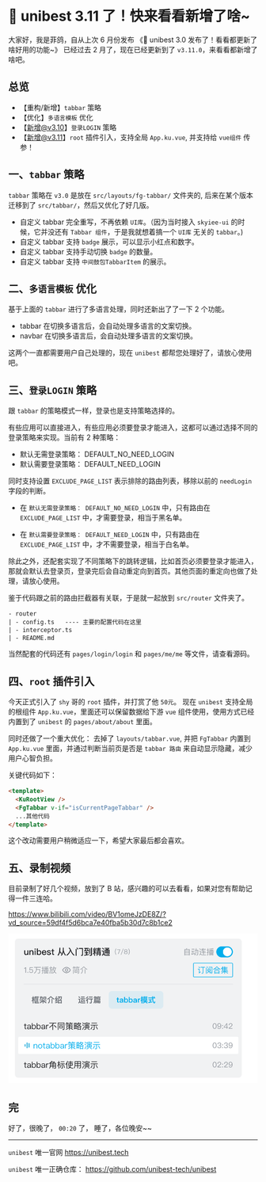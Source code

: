 # 🎉 unibest 3.11 了！快来看看新增了啥~

大家好，我是菲鸽，自从上次 6 月份发布 《🎉 unibest 3.0 发布了！看看都更新了啥好用的功能~》 已经过去 2 月了，现在已经更新到了 `v3.11.0`，来看看都新增了啥吧。

## 总览

- 【重构/新增】`tabbar` 策略
- 【优化】`多语言模板` 优化
- 【新增@v3.10】`登录LOGIN` 策略
- 【新增@v3.11】`root` 插件引入，支持全局 `App.ku.vue`, 并支持给 `vue组件` 传参！

## 一、`tabbar` 策略

`tabbar` 策略在 `v3.0` 是放在 `src/layouts/fg-tabbar/` 文件夹的, 后来在某个版本迁移到了 `src/tabbar/`，然后又优化了好几版。

- 自定义 tabbar 完全重写，不再依赖 `UI库`。（因为当时接入 `skyiee-ui` 的时候，它并没还有 `Tabbar 组件`，于是我就想着搞一个 `UI库` 无关的 `tabbar`。)
- 自定义 tabbar 支持 `badge` 展示，可以显示小红点和数字。
- 自定义 tabbar 支持手动切换 `badge` 的数量。
- 自定义 tabbar 支持 `中间鼓包TabbarItem` 的展示。

## 二、`多语言模板` 优化

基于上面的 `tabbar` 进行了多语言处理，同时还新出了了一下 2 个功能。

- tabbar 在切换多语言后，会自动处理多语言的文案切换。
- navbar 在切换多语言后，会自动处理多语言的文案切换。

这两个一直都需要用户自己处理的，现在 `unibest` 都帮您处理好了，请放心使用吧。

## 三、`登录LOGIN` 策略

跟 `tabbar` 的策略模式一样，登录也是支持策略选择的。

有些应用可以直接进入，有些应用必须要登录才能进入，这都可以通过选择不同的登录策略来实现。当前有 2 种策略：

- 默认无需登录策略： DEFAULT_NO_NEED_LOGIN
- 默认需要登录策略： DEFAULT_NEED_LOGIN

同时支持设置 `EXCLUDE_PAGE_LIST` 表示排除的路由列表，移除以前的 `needLogin` 字段的判断。

- 在 `默认无需登录策略： DEFAULT_NO_NEED_LOGIN` 中，只有路由在 `EXCLUDE_PAGE_LIST` 中，才需要登录，相当于黑名单。

- 在 `默认需要登录策略： DEFAULT_NEED_LOGIN` 中，只有路由在 `EXCLUDE_PAGE_LIST` 中，才不需要登录，相当于白名单。

除此之外，还配套实现了不同策略下的跳转逻辑，比如首页必须要登录才能进入，那就会默认去登录页，登录完后会自动重定向到首页。其他页面的重定向也做了处理，请放心使用。

鉴于代码跟之前的路由拦截器有关联，于是就一起放到 `src/router` 文件夹了。

```tree
- router
| - config.ts   ---- 主要的配置代码在这里
| - interceptor.ts
| - README.md
```

当然配套的代码还有 `pages/login/login` 和 `pages/me/me` 等文件，请查看源码。

## 四、`root` 插件引入

今天正式引入了 `shy` 哥的 `root` 插件，并打赏了他 `50元`。 现在 `unibest` 支持全局的根组件 `App.ku.vue`，里面还可以保留数据给下游 `vue` 组件使用，使用方式已经内置到了 `unibest` 的 `pages/about/about` 里面。

同时还做了一个重大优化：
去掉了 `layouts/tabbar.vue`, 并把 `FgTabbar` 内置到 `App.ku.vue` 里面，并通过判断当前页是否是 `tabbar 路由` 来自动显示隐藏，减少用户心智负担。

关键代码如下：

```html
<template>
  <KuRootView />
  <FgTabbar v-if="isCurrentPageTabbar" />
  ...其他代码
</template>
```

这个改动需要用户稍微适应一下，希望大家最后都会喜欢。

## 五、录制视频

目前录制了好几个视频，放到了 B 站，感兴趣的可以去看看，如果对您有帮助记得一件三连哈。

<https://www.bilibili.com/video/BV1omeJzDE8Z/?vd_source=59df4f5d6bca7e40fba5b30d7c8b1ce2>

![alt text](../base/2-tabbar-bilibili.png)

## 完

好了，很晚了， `00:20` 了， 睡了，各位晚安~~

---

`unibest` 唯一官网 <https://unibest.tech>

`unibest` 唯一正确仓库： <https://github.com/unibest-tech/unibest>
